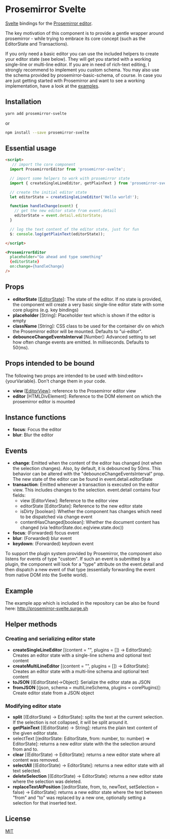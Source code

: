 # Prosemirror Svelte
 [Svelte](https://svelte.dev) bindings for the [Prosemirror editor](https://prosemirror.net/).

The key motivation of this component is to provide a gentle wrapper around prosemirror - while trying to embrace its 
core concept (such as the EditorState and Transactions). 

If you only need a basic editor you can use the included helpers to create your editor state (see below). They will get you started with a working single-line or multi-line editor.
If you are in need of rich-text editing, I strongly recommend to implement you custom schema. You may 
also use the schema provided by prosemirror-basic-schema, of course. In case you are just getting started with Prosemirror and want to see a working implementation, have a look at the [examples](examples). 

## Installation

```bash
yarn add prosemirror-svelte
```

or 
```bash
npm install --save prosemirror-svelte
```

## Essential usage

```html
<script>
   // import the core component
  import ProsemirrorEditor from 'prosemirror-svelte';

  // import some helpers to work with prosemirror state
  import { createSingleLineEditor, getPlainText } from 'prosemirror-svelte/helpers';  

  // create the initial editor state
  let editorState = createSingleLineEditor('Hello world!'); 

  function handleChange(event) {
    // get the new editor state from event.detail
    editorState = event.detail.editorState;
  }

  // log the text content of the editor state, just for fun
  $: console.log(getPlainText(editorState)); 

</script>

<ProsemirrorEditor 
  placeholder="Go ahead and type something" 
  {editorState} 
  on:change={handleChange}
/>
```

## Props
- **editorState** [[EditorState](https://prosemirror.net/docs/ref/#state.EditorState)]: 
The state of the editor. If no state is provided, the component will create a very basic single-line editor state with some core plugins (e.g. key bindings)   
- **placeholder** [String]: Placeholder text which is shown if the editor is empty
- **className** [String]: CSS class to be used for the container div on which the Prosemirror editor will be mounted. Defaults to "ui-editor".
- **debounceChangeEventsInterval** [Number]: Advanced setting to set how often change events are emitted. In milliseconds. Defaults to 50(ms).

## Props intended to be bound
The following two props are intended to be used with bind:editor={yourVariable}. Don't change them in your code.
- **view** [[EditorView](https://prosemirror.net/docs/ref/#view.EditorView)]: reference to the Prosemirror editor view
- **editor** [HTMLDivElement]: Reference to the DOM element on which the prosemirror editor is mounted

## Instance functions
- **focus**: Focus the editor
- **blur**: Blur the editor

## Events
- **change**: Emitted when the content of the editor has changed (not when the selection changes). Also, by default, it is debounced by 50ms. This behavior can be altered with the "debounceChangeEventsInterval" prop.
The new state of the editor can be found in event.detail.editorState
- **transaction**: Emitted whenever a transaction is executed on the editor view. This includes changes to the selection. event.detail contains four fields: 
    - view [EditorView]: Reference to the editor view
    - editorState [EditorState]: Reference to the new editor state
    - isDirty [boolean]: Whether the component has changes which need to be dispatched via change event
    - contentHasChanged[boolean]: Whether the document content has changed (via !editorState.doc.eq(view.state.doc))
- **focus**: (Forwarded) focus event
- **blur**: (Forwarded) blur event
- **keydown**: (Forwarded) keydown event

To support the plugin system provided by Prosemirror, the component also listens for events of type "custom". If such an event is submitted by a plugin, the component will look for a "type" attribute on the event.detail and then dispatch a new event of that type (essentially forwarding the event from native DOM into the Svelte world).  

## Example
The example app which is included in the repository can be also be found here: http://prosemirror-svelte.surge.sh  

## Helper methods
### Creating and serializing editor state
- **createSingleLineEditor** [(content = "", plugins = []) -> EditorState]: Creates an editor state with a single-line schema and optional text content
- **createMultiLineEditor** [(content = "", plugins = []) -> EditorState]: Creates an editor state with a multi-line schema and optional text content
- **toJSON** [(EditorState)->Object]: Serialize the editor state as JSON
- **fromJSON** [(json, schema = multiLineSchema, plugins = corePlugins)]: Create editor state from a JSON object 

### Modifying editor state
- **split** [(EditorState) -> EditorState]: splits the text at the current selection. If the selection is not collapsed, it will be split around it.
- **getPlainText**  [(EditorState) -> String]: returns the plain text content of the given editor state.
- selectText [(editorState: EditorState, from: number, to: number) => EditorState]: returns a new editor state with the the selection around from and to.
- **clear** [(EditorState) -> EditorState]: returns a new editor state where all content was removed.
- **selectAll** [(EditorState) -> EditorState]: returns a new editor state with all text selected.
- **deleteSelection** [(EditorState) -> EditorState]: returns a new editor state where the selection was deleted.
- **replaceTextAtPosition** [(editorState, from, to, newText, setSelection = false) -> EditorState]: returns a new editor state where the text between "from" and "to" was replaced by a new one, optionally setting a selection for that inserted text.

## License
[MIT](LICENSE)
